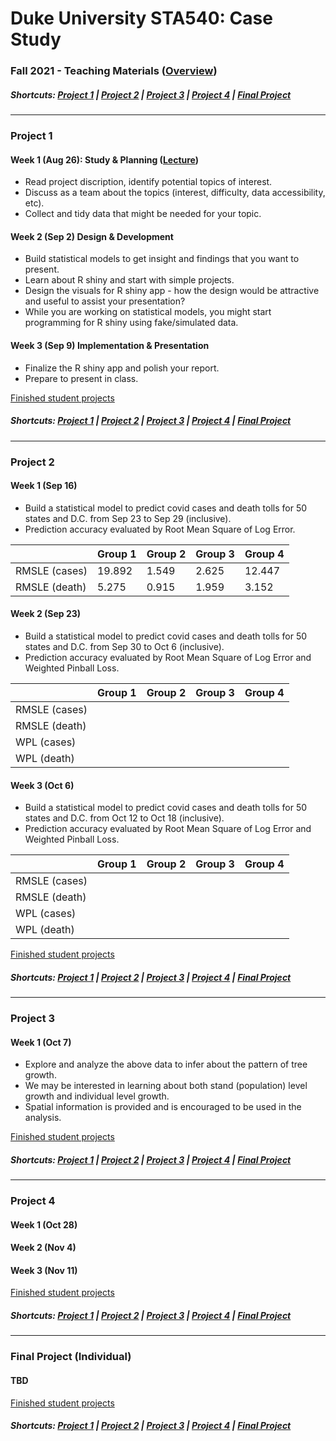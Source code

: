 # Duke University STA540: Case Study
### Fall 2021 - Teaching Materials ([Overview](/Overview.pdf))

##### Shortcuts: [Project 1](#project-1) | [Project 2](#project-2) | [Project 3](#project-3) | [Project 4](#project-4) | [Final Project](#final-project-individual)
----
### Project 1

#### Week 1 (Aug 26): Study & Planning ([Lecture](/Lectures/Lecture%201.pdf))

- Read project discription, identify potential topics of interest.
- Discuss as a team about the topics (interest, difficulty, data accessibility, etc).
- Collect and tidy data that might be needed for your topic.

#### Week 2 (Sep 2) Design & Development

- Build statistical models to get insight and findings that you want to present.
- Learn about R shiny and start with simple projects.
- Design the visuals for R shiny app - how the design would be attractive and useful to assist your presentation?
- While you are working on statistical models, you might start programming for R shiny using fake/simulated data.

#### Week 3 (Sep 9) Implementation & Presentation

- Finalize the R shiny app and polish your report.
- Prepare to present in class.


[Finished student projects](https://github.com/STA540-21Fall?q=Project1&type=&language=&sort=name)

##### Shortcuts: [Project 1](#project-1) | [Project 2](#project-2) | [Project 3](#project-3) | [Project 4](#project-4) | [Final Project](#final-project-individual)
----

### Project 2

#### Week 1 (Sep 16)

- Build a statistical model to predict covid cases and death tolls for 50 states and D.C. from Sep 23 to Sep 29 (inclusive).
- Prediction accuracy evaluated by Root Mean Square of Log Error.

|         	        | Group 1 	        | Group 2 	      | Group 3 	        | Group 4 	        |
|------------------ |------------------	|----------------	|-----------------	|------------------	|
| RMSLE (cases)   	| 19.892            | 1.549          	| 2.625            	| 12.447            |
| RMSLE (death)    	| 5.275           	| 0.915          	| 1.959           	| 3.152             |

#### Week 2 (Sep 23)

- Build a statistical model to predict covid cases and death tolls for 50 states and D.C. from Sep 30 to Oct 6 (inclusive).
- Prediction accuracy evaluated by Root Mean Square of Log Error and Weighted Pinball Loss.

|         	        | Group 1 	        | Group 2 	      | Group 3 	        | Group 4 	        |
|------------------ |------------------	|----------------	|-----------------	|------------------	|
| RMSLE (cases)   	|                 	|                	|                  	|                   |
| RMSLE (death)    	|                  	|                	|                 	|                   |
| WPL (cases)   	  |                 	|                	|                  	|                   |
| WPL (death)    	  |                  	|                	|                 	|                   |


#### Week 3 (Oct 6)

- Build a statistical model to predict covid cases and death tolls for 50 states and D.C. from Oct 12 to Oct 18 (inclusive).
- Prediction accuracy evaluated by Root Mean Square of Log Error and Weighted Pinball Loss.

|         	        | Group 1 	        | Group 2 	      | Group 3 	        | Group 4 	        |
|------------------ |------------------	|----------------	|-----------------	|------------------	|
| RMSLE (cases)   	|                 	|                	|                  	|                   |
| RMSLE (death)    	|                  	|                	|                 	|                   |
| WPL (cases)   	  |                 	|                	|                  	|                   |
| WPL (death)    	  |                  	|                	|                 	|                   |


[Finished student projects]()


##### Shortcuts: [Project 1](#project-1) | [Project 2](#project-2) | [Project 3](#project-3) | [Project 4](#project-4) | [Final Project](#final-project-individual)
----

### Project 3

#### Week 1 (Oct 7)

- Explore and analyze the above data to infer about the pattern of tree growth.
- We may be interested in learning about both stand (population) level growth and individual level growth.
- Spatial information is provided and is encouraged to be used in the analysis.

[Finished student projects]()

##### Shortcuts: [Project 1](#project-1) | [Project 2](#project-2) | [Project 3](#project-3) | [Project 4](#project-4) | [Final Project](#final-project-individual)
----


### Project 4

#### Week 1 (Oct 28)



#### Week 2 (Nov 4)



#### Week 3 (Nov 11)


[Finished student projects]()

##### Shortcuts: [Project 1](#project-1) | [Project 2](#project-2) | [Project 3](#project-3) | [Project 4](#project-4) | [Final Project](#final-project-individual)
----

### Final Project (Individual)

#### TBD

[Finished student projects]()

##### Shortcuts: [Project 1](#project-1) | [Project 2](#project-2) | [Project 3](#project-3) | [Project 4](#project-4) | [Final Project](#final-project-individual)
